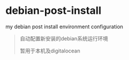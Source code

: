 debian-post-install
===================

my debian post install environment configuration
>
> 自动配置新安装的debian系统运行环境
>
> 暂用于本机及digitalocean

